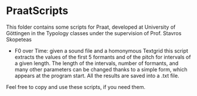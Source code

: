 # PraatScripts

This folder contains some scripts for Praat, developed at University of Göttingen
in the Typology classes under the supervision of Prof. Stavros Skopeteas

* F0 over Time: given a sound file and a homonymous Textgrid this script extracts the values of the first 5 formants and of the pitch 
for intervals of a given length. The length of the intervals, number of formants, and many other parameters can be changed thanks to a 
simple form, which appears at the program start. All the results are saved into a .txt file.


Feel free to copy and use these scripts, if you need them.
